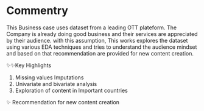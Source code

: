 # Commentry

This Business case uses dataset from a leading OTT plateform. The Company is already doing good business and their services are appreciated by their audience. with this assumption, This works explores the dataset using various EDA techniques and tries to understand the audience mindset and based on that recommendation are provided for new content creation.

✨✨Key Highlights
1. Missing values Imputations
2. Univariate and bivariate analysis
3. Exploration of content in Important countries

✨ Recommendation for new content creation
